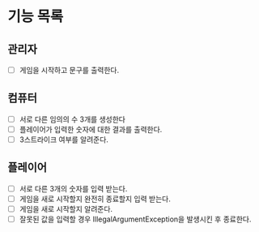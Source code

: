 기능 목록
===============

## 관리자

- [ ] 게임을 시작하고 문구를 출력한다.

## 컴퓨터

- [ ] 서로 다른 임의의 수 3개를 생성한다
- [ ] 플레이어가 입력한 숫자에 대한 결과를 출력한다.
- [ ] 3스트라이크 여부를 알려준다.

## 플레이어

- [ ] 서로 다른 3개의 숫자를 입력 받는다.
- [ ] 게임을 새로 시작할지 완전히 종료할지 입력 받는다.
- [ ] 게임을 새로 시작할지 알려준다.
- [ ] 잘못된 값을 입력할 경우 IllegalArgumentException을 발생시킨 후 종료한다.
